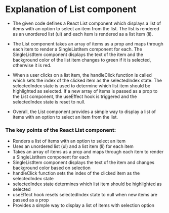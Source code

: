 # Explanation of List component

- The given code defines a React List component which displays a list of items with an option to select an item from the list. The list is rendered as an unordered list (ul) and each item is rendered as a list item (li).

- The List component takes an array of items as a prop and maps through each item to render a SingleListItem component for each. The SingleListItem component displays the text of the item and the background color of the list item changes to green if it is selected, otherwise it is red.

- When a user clicks on a list item, the handleClick function is called which sets the index of the clicked item as the selectedIndex state. The selectedIndex state is used to determine which list item should be highlighted as selected. If a new array of items is passed as a prop to the List component, the useEffect hook is triggered and the selectedIndex state is reset to null.

- Overall, the List component provides a simple way to display a list of items with an option to select an item from the list.

### The key points of the React List component:

- Renders a list of items with an option to select an item
- Uses an unordered list (ul) and a list item (li) for each item
- Takes an array of items as a prop and maps through each item to render a SingleListItem component for each
- SingleListItem component displays the text of the item and changes background color based on selection
- handleClick function sets the index of the clicked item as the selectedIndex state
- selectedIndex state determines which list item should be highlighted as selected
- useEffect hook resets selectedIndex state to null when new items are passed as a prop
- Provides a simple way to display a list of items with selection option